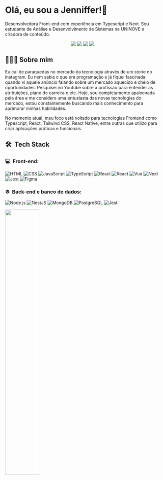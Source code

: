 # Olá, eu sou a Jenniffer!👋

Desenvolvedora Front-end com experiência em Typescript e Next. Sou estudante de Análise e Desenvolvimento de Sistemas na UNINOVE e criadora de conteúdo.

<p align="center">
<a href="https://instagram.com/jenniffer.tsx"><img src="https://img.shields.io/badge/-@jenniffer.tsx_-E4405F?style=flat-square&logo=Instagram&logoColor=white"/></a>
<a href="https://www.youtube.com/@byjennifferlino"><img src="https://img.shields.io/badge/-Código Expresso-D62422?style=flatsquare&labelColor=D62422&logo=youtube&logoColor=white"/></a>
<a href="https://www.linkedin.com/in/jennifferlinoferreira"><img src="https://img.shields.io/badge/-Jenniffer%20Lino%20Ferreira-0077B5?style=flat-square&logo=Linkedin&logoColor=white"/></a>
<a href="mailto:jenniffertsx@hotmail.com"><img src="https://img.shields.io/badge/-jenniffertsx@hotmail.com-D14836?style=flat-square&logo=Gmail&logoColor=white"/></a>

</p>

## 👨🏻‍💻 Sobre mim

Eu caí de paraquedas no mercado da tecnologia através de um storie no instagram. Eu nem sabia o que era programação e já fiquei fascinada quando vi aquele anúncio falando sobre um mercado aquecido e cheio de oportunidades. Pesquisei no Youtube sobre a profissão para entender as atribuições, plano de carreira e etc. Hoje, sou completamente apaixonada pela área e me considero uma entusiasta das novas tecnologias do mercado, estou constantemente buscando mais conhecimento para aprimorar minhas habilidades.

No momento atual, meu foco está voltado para tecnologias Frontend como Typescript, React, Tailwind CSS, React Native, entre outras que utilizo para criar aplicações práticas e funcionais.

<h2> 🛠 &nbsp;Tech Stack</h2>
<h3>💻 &nbsp;Front-end:</h3>

![HTML](https://img.shields.io/badge/-HTML-333333?style=flat&logo=HTML5)
![CSS](https://img.shields.io/badge/-CSS-333333?style=flat&logo=CSS3&logoColor=1572B6)
![JavaScript](https://img.shields.io/badge/-JavaScript-333333?style=flat&logo=javascript)
![TypeScript](https://img.shields.io/badge/-TypeScript-333333?style=flat&logo=typescript&logoColor=2D79C7)
![React](https://img.shields.io/badge/-React-333333?style=flat&logo=react)
![React](https://img.shields.io/badge/-React%20Native-333333?style=flat&logo=react)
![Vue](https://img.shields.io/badge/-Angular-333333?style=flat&logo=angular)
![Next](https://img.shields.io/badge/-Next-333333?style=flat&logo=next.js)
![Jest](https://img.shields.io/badge/-Jest-333333?style=flat&logo=jest&logoColor=E535AB)
![Figma](https://img.shields.io/badge/-Figma-333333?style=flat&logo=figma)

<h3>⚙️ &nbsp;Back-end e banco de dados:</h3>

![Node.js](https://img.shields.io/badge/-Node.js-333333?style=flat&logo=node.js)
![NestJS](https://img.shields.io/badge/-NestJS-333333?style=flat&logo=nestjs&logoColor=E535AB)
![MongoDB](https://img.shields.io/badge/-MongoDB-333333?style=flat&logo=mongodb)
![PostgreSQL](https://img.shields.io/badge/-PostgreSQL-333333?style=flat&logo=postgresql)
![Jest](https://img.shields.io/badge/-Jest-333333?style=flat&logo=jest&logoColor=E535AB)

<div>
  <a href="https://github.com/eujennifferlino">
  <img width="47%" src="https://github-readme-stats.vercel.app/api?username=eujennifferlino&show_icons=true&theme=great-gatsby&include_all_commits=true&count_private=true"/>
</div>


##

